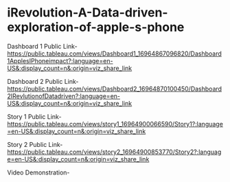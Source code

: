 # iRevolution-A-Data-driven-exploration-of-apple-s-phone


Dashboard 1 Public Link-https://public.tableau.com/views/Dashboard1_16964867096820/Dashboard1ApplesIPhoneimpact?:language=en-US&:display_count=n&:origin=viz_share_link

Dashboard 2 Public Link-https://public.tableau.com/views/Dashboard2_16964870100450/Dashboard2IRevlutionofDatadriven?:language=en-US&:display_count=n&:origin=viz_share_link

Story 1 Public Link-https://public.tableau.com/views/story1_16964900066590/Story1?:language=en-US&:display_count=n&:origin=viz_share_link

Story 2 Public Link-https://public.tableau.com/views/story2_16964900853770/Story2?:language=en-US&:display_count=n&:origin=viz_share_link

Video Demonstration-
